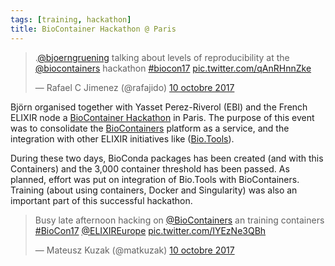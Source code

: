 ```yaml
---
tags: [training, hackathon]
title: BioContainer Hackathon @ Paris
---
```


<blockquote class="twitter-tweet" data-lang="fr"><p lang="en" dir="ltr">.<a href="https://twitter.com/bjoerngruening?ref_src=twsrc%5Etfw">@bjoerngruening</a> talking about levels of reproducibility at the <a href="https://twitter.com/BioContainers?ref_src=twsrc%5Etfw">@biocontainers</a> hackathon <a href="https://twitter.com/hashtag/biocon17?src=hash&amp;ref_src=twsrc%5Etfw">#biocon17</a> <a href="https://t.co/qAnRHnnZke">pic.twitter.com/qAnRHnnZke</a></p>&mdash; Rafael C Jimenez (@rafajido) <a href="https://twitter.com/rafajido/status/917678393021394945?ref_src=twsrc%5Etfw">10 octobre 2017</a></blockquote>
<script async src="//platform.twitter.com/widgets.js" charset="utf-8"></script>

Björn organised together with Yasset Perez-Riverol (EBI) and the French ELIXIR node a [BioContainer Hackathon](https://github.com/BioContainers/workshops/blob/master/README.md) in Paris.
The purpose of this event was to consolidate the [BioContainers](https://biocontainers.pro/) platform as a service, and the integration with other ELIXIR initiatives like ([Bio.Tools](https://bio.tools/)).

During these two days, BioConda packages has been created (and with this Containers) and the
3,000 container threshold has been passed.
As planned, effort was put on integration of Bio.Tools with BioContainers.
Training (about using containers, Docker and Singularity) was also an important part of this successful hackathon.

<blockquote class="twitter-tweet" data-lang="fr"><p lang="en" dir="ltr">Busy late afternoon hacking on <a href="https://twitter.com/BioContainers?ref_src=twsrc%5Etfw">@BioContainers</a> an training containers <a href="https://twitter.com/hashtag/BioCon17?src=hash&amp;ref_src=twsrc%5Etfw">#BioCon17</a> <a href="https://twitter.com/ELIXIREurope?ref_src=twsrc%5Etfw">@ELIXIREurope</a> <a href="https://t.co/IYEzNe3QBh">pic.twitter.com/IYEzNe3QBh</a></p>&mdash; Mateusz Kuzak (@matkuzak) <a href="https://twitter.com/matkuzak/status/917775896429375489?ref_src=twsrc%5Etfw">10 octobre 2017</a></blockquote>
<script async src="//platform.twitter.com/widgets.js" charset="utf-8"></script>